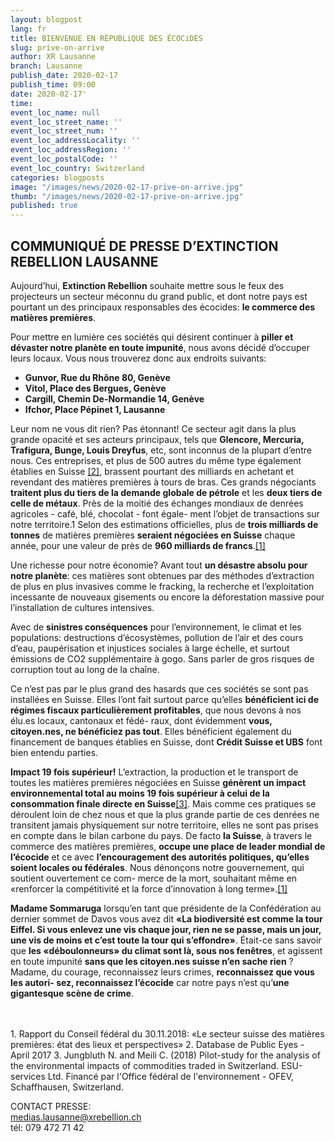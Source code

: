 ```yaml
---
layout: blogpost
lang: fr
title: BIENVENUE EN RÉPUBLiQUE DES ÉCOCiDES
slug: prive-on-arrive
author: XR Lausanne
branch: Lausanne
publish_date: 2020-02-17
publish_time: 09:00
date: 2020-02-17'
time: 
event_loc_name: null
event_loc_street_name: ''
event_loc_street_num: ''
event_loc_addressLocality: ''
event_loc_addressRegion: ''
event_loc_postalCode: ''
event_loc_country: Switzerland
categories: blogposts
image: "/images/news/2020-02-17-prive-on-arrive.jpg"
thumb: "/images/news/2020-02-17-prive-on-arrive.jpg"
published: true
---
```


## COMMUNIQUÉ DE PRESSE D’EXTINCTION REBELLION LAUSANNE

Aujourd’hui, **Extinction Rebellion** souhaite mettre sous le feux des projecteurs un secteur méconnu du grand public, et dont notre pays est pourtant un des principaux responsables des écocides: **le commerce des matières premières**.

Pour mettre en lumière ces sociétés qui désirent continuer à **piller et dévaster notre planète en toute impunité**, nous avons décidé d’occuper leurs locaux. Vous nous trouverez donc aux endroits suivants:
- **Gunvor, Rue du Rhône 80, Genève**
- **Vitol, Place des Bergues, Genève**
- **Cargill, Chemin De-Normandie 14, Genève**
- **Ifchor, Place Pépinet 1, Lausanne**

Leur nom ne vous dit rien? Pas étonnant! Ce secteur agit dans la plus grande opacité et ses acteurs principaux, tels que **Glencore, Mercuria, Trafigura, Bunge, Louis Dreyfus**, etc, sont inconnus de la plupart d’entre nous. Ces entreprises, et plus de 500 autres du même type également établies en Suisse [[2]](#ref2), brassent pourtant des milliards en achetant et revendant des matières premières à tours de bras. Ces grands négociants **traitent plus du tiers de la demande globale de pétrole** et les **deux tiers de celle de métaux**. Près de la moitié des échanges mondiaux de denrées agricoles - café, blé, chocolat - font égale- ment l’objet de transactions sur notre territoire.1 Selon des estimations officielles, plus de **trois milliards de tonnes** de matières premières **seraient négociées en Suisse** chaque année, pour une valeur de près de **960 milliards de francs**.[[1]](#ref1)

Une richesse pour notre économie? Avant tout **un désastre absolu pour notre planète**: ces matières sont obtenues par des méthodes d’extraction de plus en plus invasives comme le fracking, la recherche et l’exploitation incessante de nouveaux gisements ou encore la déforestation massive pour l’installation de cultures intensives.

Avec de **sinistres conséquences** pour l’environnement, le climat et les populations: destructions d’écosystèmes, pollution de l’air et des cours d’eau, paupérisation et injustices sociales à large échelle, et surtout émissions de CO2 supplémentaire à gogo. Sans parler de gros risques de corruption tout au long de la chaîne.

Ce n’est pas par le plus grand des hasards que ces sociétés se sont pas installées en Suisse. Elles l’ont fait surtout parce qu’elles **bénéficient ici de régimes fiscaux particulièrement profitables**, que nous devons à nos élu.es locaux, cantonaux et fédé- raux, dont évidemment **vous, citoyen.nes, ne bénéficiez pas tout**. Elles bénéficient également du financement de banques établies en Suisse, dont **Crédit Suisse et UBS** font bien entendu parties.

**Impact 19 fois supérieur!**
L’extraction, la production et le transport de toutes les matières premières négociées en Suisse **génèrent un impact environnemental total au moins 19 fois supérieur à celui de la consommation finale directe en Suisse**[[3]](#ref3). Mais comme ces pratiques se déroulent loin de chez nous et que la plus grande partie de ces denrées ne transitent jamais physiquement sur notre territoire, elles ne sont pas prises en compte dans le bilan carbone du pays. De facto **la Suisse**, à travers le commerce des matières premières, **occupe une place de leader mondial de l’écocide** et ce avec **l’encouragement des autorités politiques, qu’elles soient locales ou fédérales**. Nous dénonçons notre gouvernement, qui soutient ouvertement ce com- merce de la mort, souhaitant même en «renforcer la compétitivité et la force d’innovation à long terme».[[1]](#ref1)

**Madame Sommaruga** lorsqu’en tant que présidente de la Confédération au dernier sommet de Davos vous avez dit **«La biodiversité est comme la tour Eiffel. Si vous enlevez une vis chaque jour, rien ne se passe, mais un jour, une vis de moins et c’est toute la tour qui s’effondre»**.
Était-ce sans savoir que **les «déboulonneurs» du climat sont là, sous nos fenêtres**, et agissent en toute impunité **sans que les citoyen.nes suisse n’en sache rien** ? Madame, du courage, reconnaissez leurs crimes, **reconnaissez que vous les autori- sez, reconnaissez l’écocide** car notre pays n’est qu’**une gigantesque scène de crime**.

<br />
<br />
<a name="ref1">1. Rapport du Conseil fédéral du 30.11.2018: «Le secteur suisse des matières premières: état des lieux et perspectives»</a>  
<a name="ref2">2. Database de Public Eyes - April 2017</a>  
<a name="ref3">3. Jungbluth N. and Meili C. (2018) Pilot-study for the analysis of the environmental impacts of commodities traded in Switzerland. ESU-services Ltd. Financé par l'Office fédéral de l'environnement - OFEV, Schaffhausen, Switzerland.</a>   
<br />

CONTACT PRESSE:  
medias.lausanne@xrebellion.ch  
tél: 079 472 71 42
